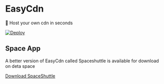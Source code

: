 # EasyCdn

🚀 Host your own cdn in seconds

[![Deploy](https://button.deta.dev/1/svg)](https://go.deta.dev/deploy?repo=https://github.com/SlumberDemon/EasyCdn)

## Space App

A better version of EasyCdn called Spaceshuttle is available for download on deta space

[Download SpaceShuttle](https://spaceshuttle.deta.dev/)
